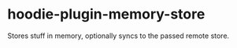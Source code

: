 hoodie-plugin-memory-store
===
Stores stuff in memory, optionally syncs to the passed remote store.
